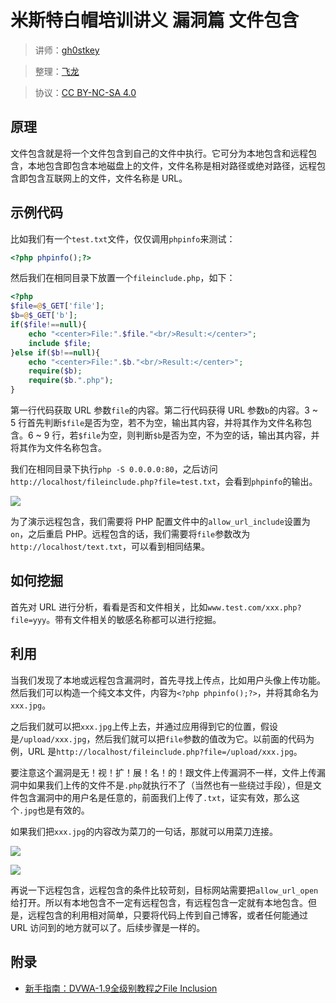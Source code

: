 # 米斯特白帽培训讲义 漏洞篇 文件包含

> 讲师：[gh0stkey](https://www.zhihu.com/people/gh0stkey/answers)

> 整理：[飞龙](https://github.com/)

> 协议：[CC BY-NC-SA 4.0](http://creativecommons.org/licenses/by-nc-sa/4.0/)

## 原理

文件包含就是将一个文件包含到自己的文件中执行。它可分为本地包含和远程包含，本地包含即包含本地磁盘上的文件，文件名称是相对路径或绝对路径，远程包含即包含互联网上的文件，文件名称是 URL。

## 示例代码

比如我们有一个`test.txt`文件，仅仅调用`phpinfo`来测试：

```php
<?php phpinfo();?>
```

然后我们在相同目录下放置一个`fileinclude.php`，如下：

```php
<?php
$file=@$_GET['file'];
$b=@$_GET['b'];
if($file!==null){
	echo "<center>File:".$file."<br/>Result:</center>";
	include $file;
}else if($b!==null){
	echo "<center>File:".$b."<br/>Result:</center>";
	require($b);
	require($b.".php");
}
```

第一行代码获取 URL 参数`file`的内容。第二行代码获得 URL 参数`b`的内容。3 ~ 5 行首先判断`$file`是否为空，若不为空，输出其内容，并将其作为文件名称包含。6 ~ 9 行，若`$file`为空，则判断`$b`是否为空，不为空的话，输出其内容，并将其作为文件名称包含。

我们在相同目录下执行`php -S 0.0.0.0:80`，之后访问`http://localhost/fileinclude.php?file=test.txt`，会看到`phpinfo`的输出。

![](http://ww1.sinaimg.cn/large/841aea59jw1faturdjq4aj213d0ndgo0.jpg)

为了演示远程包含，我们需要将 PHP 配置文件中的`allow_url_include`设置为`on`，之后重启 PHP。远程包含的话，我们需要将`file`参数改为`http://localhost/text.txt`，可以看到相同结果。

## 如何挖掘

首先对 URL 进行分析，看看是否和文件相关，比如`www.test.com/xxx.php?file=yyy`。带有文件相关的敏感名称都可以进行挖掘。

## 利用

当我们发现了本地或远程包含漏洞时，首先寻找上传点，比如用户头像上传功能。然后我们可以构造一个纯文本文件，内容为`<?php phpinfo();?>`，并将其命名为`xxx.jpg`。

之后我们就可以把`xxx.jpg`上传上去，并通过应用得到它的位置，假设是`/upload/xxx.jpg`，然后我们就可以把`file`参数的值改为它。以前面的代码为例，URL 是`http://localhost/fileinclude.php?file=/upload/xxx.jpg`。

要注意这个漏洞是无！视！扩！展！名！的！跟文件上传漏洞不一样，文件上传漏洞中如果我们上传的文件不是`.php`就执行不了（当然也有一些绕过手段），但是文件包含漏洞中的用户名是任意的，前面我们上传了`.txt`，证实有效，那么这个`.jpg`也是有效的。

如果我们把`xxx.jpg`的内容改为菜刀的一句话，那就可以用菜刀连接。

![](http://ww2.sinaimg.cn/large/841aea59jw1faturiysztj20sg0fjt9e.jpg)

![](http://ww4.sinaimg.cn/large/841aea59jw1faturmgu73j20sj0fk3zg.jpg)

再说一下远程包含，远程包含的条件比较苛刻，目标网站需要把`allow_url_open`给打开。所以有本地包含不一定有远程包含，有远程包含一定就有本地包含。但是，远程包含的利用相对简单，只要将代码上传到自己博客，或者任何能通过 URL 访问到的地方就可以了。后续步骤是一样的。

## 附录

+ [新手指南：DVWA-1.9全级别教程之File Inclusion](http://www.freebuf.com/articles/web/119150.html)
